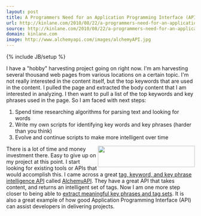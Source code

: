 ```yaml
---
layout: post
title: A Programmers Need for an Application Programming Interface (API)
url: http://kinlane.com/2010/08/22/a-programmers-need-for-an-application-programming-interface-api/
source: http://kinlane.com/2010/08/22/a-programmers-need-for-an-application-programming-interface-api/
domain: kinlane.com
image: http://www.alchemyapi.com/images/alchemyAPI.jpg
---
```

{% include JB/setup %}

<p>
     I have a "hobby" harvesting project going on right now. I'm am harvesting several thousand web pages from various locations on a certain topic. I'm not really interested in the content itself, but the top keywords that are used in the content. I pulled the page and extracted the body content that I am interested in analyzing. I then want to pull a list of the top keywords and key phrases used in the page. So I am faced with next steps:
</p>
<ol class="mainlist">
     <li>Spend time researching algorithms for parsing text and looking for words
     </li>
     <li>Write my own scripts for identifying key words and key phrases (harder than you think)
     </li>
     <li>Evolve and continue scripts to make more intelligent over time
     </li>
</ol>
<p>
     <img class="alignnone c1" title="AlchemyAPI" src="http://www.alchemyapi.com/images/alchemyAPI.jpg" alt="" width="259" height="57" align="right" />There is a lot of time and money investment there. Easy to give up on my project at this point. I start looking for existing tools or APIs that would accomplish this. I came across a great <a href="http://www.alchemyapi.com/" target="_blank">tag, keyword, and key phrase intelligence API</a> called <a href="http://www.alchemyapi.com/" target="_blank">AlchemyAPI</a>. They have a great API that takes content, and returns an intelligent set of tags. Now I am one more step closer to being able to <a href="http://www.kinlane.com/2010/08/meaningful-key-phrases-and-tag-sets/" target="_blank">extract meaningful key phrases and tag sets</a>. It is also a great example of how good Application Programming Interface (API) can assist developers in delivering projects.
</p>